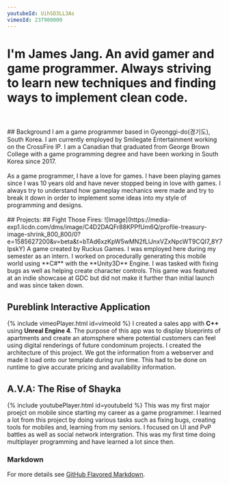 ```yaml
---
youtubeId: UihSD3LL3As
vimeoId: 237980000
---
```


# I'm **James Jang**. An avid gamer and game programmer. Always striving to learn new techniques and finding ways to implement clean code.
<br>
<br>
## Background
I am a game programmer based in Gyeonggi-do(경기도), South Korea. I am currently employed by Smilegate Entertainment working on the CrossFire IP. I am a Canadian that graduated from George Brown College with a game programming degree and have been working in South Korea since 2017.
<br>
<br>
As a game programmer, I have a love for games. I have been playing games since I was 10 years old and have never stopped being in love with games. I always try to understand how gameplay mechanics were made and try to break it down in order to implement some ideas into my style of programming and designs. 

<br>
<br>
## Projects:
## Fight Those Fires:
![Image](https://media-exp1.licdn.com/dms/image/C4D2DAQFr88KPPfUm6Q/profile-treasury-image-shrink_800_800/0?e=1585627200&v=beta&t=bTAd6xzKpW5wMN2fLlJnxVZxNpcWT9CQI7_8Y7IpskY)
A game created by Ruckus Games. I was employed here during my semester as an intern. I worked on procedurally generating this mobile world using **C#** with the **Unity3D** Engine. I was tasked with fixing bugs as well as helping create character controls. This game was featured at an indie showcase at GDC but did not make it further than initial launch and was since taken down. 

## Pureblink Interactive Application
{% include vimeoPlayer.html id=vimeoId %}
I created a sales app with **C++** using **Unreal Engine 4**. The purpose of this app was to display blueprints of apartments and create an atomsphere where potential customers can feel using digital renderings of future condominum projects. I created the architecture of this project. We got the information from a webserver and made it load onto our template during run time. This had to be done on runtime to give accurate pricing and availability information. 

## A.V.A: The Rise of Shayka
{% include youtubePlayer.html id=youtubeId %}
This was my first major proejct on mobile since starting my career as a game programmer. I learned a lot from this project by doing various tasks such as fixing bugs, creating tools for mobiles and, learning from my seniors. I focused on UI and PvP battles as well as social network intergration. This was my first time doing multiplayer programming and have learned a lot since then. 


### Markdown

For more details see [GitHub Flavored Markdown](https://guides.github.com/features/mastering-markdown/).

